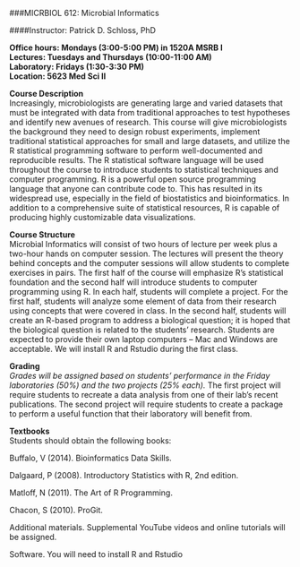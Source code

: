 ###MICRBIOL 612:  Microbial Informatics

####Instructor:  Patrick D. Schloss, PhD

**Office hours:  Mondays (3:00-5:00 PM) in 1520A MSRB I**  
**Lectures:  Tuesdays and Thursdays (10:00-11:00 AM)**  
**Laboratory:  Fridays (1:30-3:30 PM)**  
**Location: 5623 Med Sci II**



**Course Description**  
Increasingly, microbiologists are generating large and varied datasets that must be integrated with data from traditional approaches to test hypotheses and identify new avenues of research.  This course will give microbiologists the background they need to design robust experiments, implement traditional statistical approaches for small and large datasets, and utilize the R statistical programming software to perform well-documented and reproducible results.  The R statistical software language will be used throughout the course to introduce students to statistical techniques and computer programming.  R is a powerful open source programming language that anyone can contribute code to.  This has resulted in its widespread use, especially in the field of biostatistics and bioinformatics.  In addition to a comprehensive suite of statistical resources, R is capable of producing highly customizable data visualizations.

**Course Structure**  
Microbial Informatics will consist of two hours of lecture per week plus a two-hour hands on computer session.  The lectures will present the theory behind concepts and the computer sessions will allow students to complete exercises in pairs.  The first half of the course will emphasize R’s statistical foundation and the second half will introduce students to computer programming using R.  In each half, students will complete a project.  For the first half, students will analyze some element of data from their research using concepts that were covered in class.  In the second half, students will create an R-based program to address a biological question; it is hoped that the biological question is related to the students’ research.  Students are expected to provide their own laptop computers – Mac and Windows are acceptable.  We will install R and Rstudio during the first class.

**Grading**  
_Grades will be assigned based on students’ performance in the Friday laboratories (50%) and the two projects (25% each)._ The first project will require students to recreate a data analysis from one of their lab’s recent publications. The second project will require students to create a package to perform a useful function that their laboratory will benefit from.

__Textbooks__  
Students should obtain the following books:

Buffalo, V (2014). Bioinformatics Data Skills.

Dalgaard, P (2008).  Introductory Statistics with R, 2nd edition.

Matloff, N  (2011).  The Art of R Programming.

Chacon, S (2010). ProGit.

Additional materials. Supplemental YouTube videos and online tutorials will be assigned.
 
Software. You will need to install R and Rstudio

